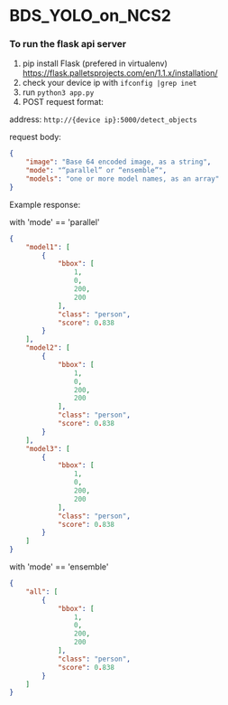 # BDS_YOLO_on_NCS2

### To run the flask api server
1. pip install Flask (prefered in virtualenv) https://flask.palletsprojects.com/en/1.1.x/installation/
2. check your device ip with `ifconfig |grep inet`
3. run `python3 app.py`
4. POST request format:

address: `http://{device ip}:5000/detect_objects`

request body:
```Json
{ 
	"image": "Base 64 encoded image, as a string",
    "mode": "“parallel” or “ensemble”",
    "models": "one or more model names, as an array"
}
```

Example response:

with 'mode' == 'parallel'
```Json
{
    "model1": [
        {
            "bbox": [
                1,
                0,
                200,
                200
            ],
            "class": "person",
            "score": 0.838
        }
    ],
    "model2": [
        {
            "bbox": [
                1,
                0,
                200,
                200
            ],
            "class": "person",
            "score": 0.838
        }
    ],
    "model3": [
        {
            "bbox": [
                1,
                0,
                200,
                200
            ],
            "class": "person",
            "score": 0.838
        }
    ]
}
```

with 'mode' == 'ensemble'
```Json
{
    "all": [
        {
            "bbox": [
                1,
                0,
                200,
                200
            ],
            "class": "person",
            "score": 0.838
        }
    ]
}
```
